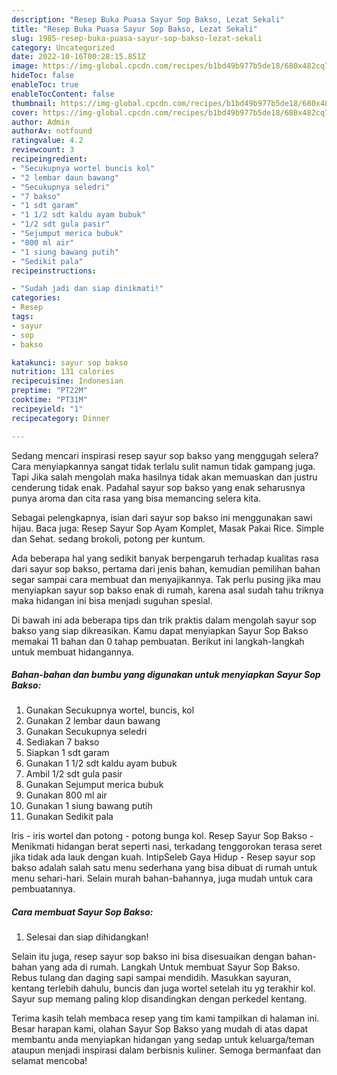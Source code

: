 ```yaml
---
description: "Resep Buka Puasa Sayur Sop Bakso, Lezat Sekali"
title: "Resep Buka Puasa Sayur Sop Bakso, Lezat Sekali"
slug: 1985-resep-buka-puasa-sayur-sop-bakso-lezat-sekali
category: Uncategorized
date: 2022-10-16T00:28:15.851Z
image: https://img-global.cpcdn.com/recipes/b1bd49b977b5de18/680x482cq70/sayur-sop-bakso-foto-resep-utama.jpg
hideToc: false
enableToc: true
enableTocContent: false
thumbnail: https://img-global.cpcdn.com/recipes/b1bd49b977b5de18/680x482cq70/sayur-sop-bakso-foto-resep-utama.jpg
cover: https://img-global.cpcdn.com/recipes/b1bd49b977b5de18/680x482cq70/sayur-sop-bakso-foto-resep-utama.jpg
author: Admin
authorAv: notfound
ratingvalue: 4.2
reviewcount: 3
recipeingredient:
- "Secukupnya wortel buncis kol"
- "2 lembar daun bawang"
- "Secukupnya seledri"
- "7 bakso"
- "1 sdt garam"
- "1 1/2 sdt kaldu ayam bubuk"
- "1/2 sdt gula pasir"
- "Sejumput merica bubuk"
- "800 ml air"
- "1 siung bawang putih"
- "Sedikit pala"
recipeinstructions:

- "Sudah jadi dan siap dinikmati!"
categories:
- Resep
tags:
- sayur
- sop
- bakso

katakunci: sayur sop bakso 
nutrition: 131 calories
recipecuisine: Indonesian
preptime: "PT22M"
cooktime: "PT31M"
recipeyield: "1"
recipecategory: Dinner

---
```



Sedang mencari inspirasi resep sayur sop bakso yang menggugah selera? Cara menyiapkannya sangat tidak terlalu sulit namun tidak gampang juga. Tapi Jika salah mengolah maka hasilnya tidak akan memuaskan dan justru cenderung tidak enak. Padahal sayur sop bakso yang enak seharusnya punya aroma dan cita rasa yang bisa memancing selera kita.


Sebagai pelengkapnya, isian dari sayur sop bakso ini menggunakan sawi hijau. Baca juga: Resep Sayur Sop Ayam Komplet, Masak Pakai Rice. Simple dan Sehat. sedang brokoli, potong per kuntum.

Ada beberapa hal yang sedikit banyak berpengaruh terhadap kualitas rasa dari sayur sop bakso, pertama dari jenis bahan, kemudian pemilihan bahan segar sampai cara membuat dan menyajikannya. Tak perlu pusing jika mau menyiapkan sayur sop bakso enak di rumah, karena asal sudah tahu triknya maka hidangan ini bisa menjadi suguhan spesial.


Di bawah ini ada beberapa tips dan trik praktis dalam mengolah sayur sop bakso yang siap dikreasikan. Kamu dapat menyiapkan Sayur Sop Bakso memakai 11 bahan dan 0 tahap pembuatan. Berikut ini langkah-langkah untuk membuat hidangannya.

<!--inarticleads1-->

##### Bahan-bahan dan bumbu yang digunakan untuk menyiapkan Sayur Sop Bakso:

1. Gunakan Secukupnya wortel, buncis, kol
1. Gunakan 2 lembar daun bawang
1. Gunakan Secukupnya seledri
1. Sediakan 7 bakso
1. Siapkan 1 sdt garam
1. Gunakan 1 1/2 sdt kaldu ayam bubuk
1. Ambil 1/2 sdt gula pasir
1. Gunakan Sejumput merica bubuk
1. Gunakan 800 ml air
1. Gunakan 1 siung bawang putih
1. Gunakan Sedikit pala


Iris - iris wortel dan potong - potong bunga kol. Resep Sayur Sop Bakso - Menikmati hidangan berat seperti nasi, terkadang tenggorokan terasa seret jika tidak ada lauk dengan kuah. IntipSeleb Gaya Hidup - Resep sayur sop bakso adalah salah satu menu sederhana yang bisa dibuat di rumah untuk menu sehari-hari. Selain murah bahan-bahannya, juga mudah untuk cara pembuatannya. 

<!--inarticleads2-->

##### Cara membuat Sayur Sop Bakso:


1. Selesai dan siap dihidangkan!

Selain itu juga, resep sayur sop bakso ini bisa disesuaikan dengan bahan-bahan yang ada di rumah. Langkah Untuk membuat Sayur Sop Bakso. Rebus tulang dan daging sapi sampai mendidih. Masukkan sayuran, kentang terlebih dahulu, buncis dan juga wortel setelah itu yg terakhir kol. Sayur sup memang paling klop disandingkan dengan perkedel kentang. 

Terima kasih telah membaca resep yang tim kami tampilkan di halaman ini. Besar harapan kami, olahan Sayur Sop Bakso yang mudah di atas dapat membantu anda menyiapkan hidangan yang sedap untuk keluarga/teman ataupun menjadi inspirasi dalam berbisnis kuliner. Semoga bermanfaat dan selamat mencoba!
